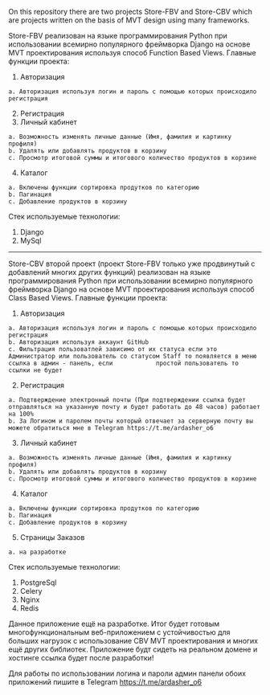 On this repository there are two projects Store-FBV and Store-CBV which are projects written on the basis of MVT design using many frameworks.

Store-FBV реализован на языке программирования Python при использовании всемирно популярного фреймворка Django на основе MVT проектирования используя способ Function Based Views.
Главные функции проекта:
  1. Авторизация
    
    a. Авторизация используя логин и пароль с помощью которых происходило регистрация
  2. Регистрация
  3. Личный кабинет
    
    a. Возможность изменять личные данные (Имя, фамилия и картинку профиля) 
    b. Удалять или добавлять продуктов в корзину
    c. Просмотр итоговой суммы и итогового количество продуктов в корзине
  4. Каталог
    
    a. Включены функции сортировка продутков по категорию 
    b. Пагинация
    с. Добавление продуктов в корзину

Стек используемые технологии:
1. Django
2. MySql
___________________________________________________________________________________________________________________________________________________________________
Store-CBV второй проект (проект Store-FBV только уже продвинутый с добавлений многих других функций) реализован на языке программирования Python при использовании всемирно популярного фреймворка Django на основе MVT проектирования используя способ Class Based Views.
Главные функции проекта:
  1. Авторизация
    
    a. Авторизация используя логин и пароль с помощью которых происходило регистрация
    b. Авторизация используя аккаунт GitHub
    c. Фильтрация пользоватлей зависимо от их статуса если это Администратор или пользователь со статусом Staff то появляется в меню ссылка в админ - панель, если            простой пользователь то ссылки не будет
  2. Регистрация
    
    a. Подтверждение электронный почты (При подтверждении ссылка будет отправляться на указанную почту и будет работать до 48 часов) работает на 100%
    b. За Логином и паролем почты который отвечает за серверную почту вы можете обратиться мне в Telegram https://t.me/ardasher_o6
  3. Личный кабинет
    
    a. Возможность изменять личные данные (Имя, фамилия и картинку профиля) 
    b. Удалять или добавлять продуктов в корзину
    c. Просмотр итоговой суммы и итогового количество продуктов в корзине
  4. Каталог
    
    a. Включены функции сортировка продутков по категорию 
    b. Пагинация
    с. Добавление продуктов в корзину
  5. Страницы Заказов
    
    a. на разработке

Стек используемые технологии:
1. PostgreSql
2. Celery
3. Nginx
4. Redis

Данное приложение ещё на разработке. Итог будет готовым многофункциональным веб-приложением с устойчивостью для больших нагрузок с использование CBV MVT проектирования и многих ещё других библиотек. Приложение будт сидеть на реальном домене и хостинге ссылка будет после разработки!

Для работы по использовании логина и пароли админ панели обоих приложений пишите в Telegram https://t.me/ardasher_o6
